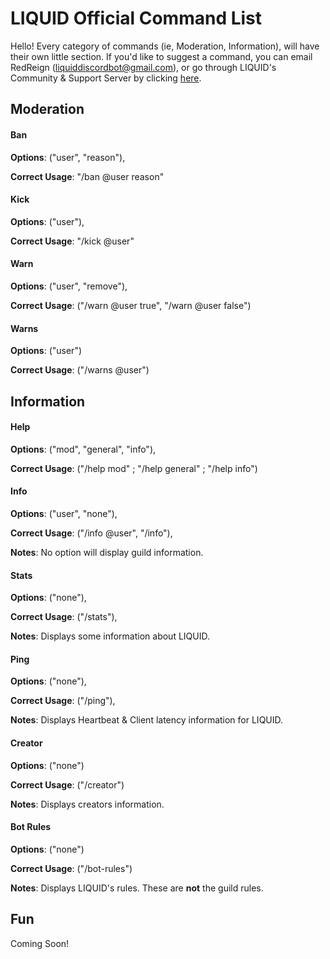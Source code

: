 # LIQUID Official Command List
Hello! Every category of commands (ie, Moderation, Information), will have their own little section.
If you'd like to suggest a command, you can email RedReign (<liquiddiscordbot@gmail.com>), or go through LIQUID's Community & Support Server by clicking [here](https://discord.gg/jZbqmT8b5D).

## Moderation
#### Ban

  **Options**: ("user", "reason"),
  
  **Correct Usage**: "/ban @user reason"
  
#### Kick

  **Options**: ("user"),
  
  **Correct Usage**: "/kick @user"
  
#### Warn

  **Options**: ("user", "remove"),
  
  **Correct Usage**: ("/warn @user true", "/warn @user false")
  
#### Warns

  **Options**: ("user") 
  
  **Correct Usage**: ("/warns @user")
  
## Information
#### Help

 **Options**: ("mod", "general", "info"),
 
 **Correct Usage**: ("/help mod" ; "/help general" ; "/help info")
  
#### Info 
**Options**: ("user", "none"),

**Correct Usage**: ("/info @user", "/info"),

**Notes**: No option will display guild information.
  
#### Stats 

**Options**: ("none"),

**Correct Usage**: ("/stats"),

**Notes**: Displays some information about LIQUID.
  
#### Ping 

**Options**: ("none"),

**Correct Usage**: ("/ping"),

**Notes**: Displays Heartbeat & Client latency information for LIQUID.
  
#### Creator 

**Options**: ("none")

**Correct Usage**: ("/creator")

**Notes**: Displays creators information.
  
#### Bot Rules 

**Options**: ("none")

**Correct Usage**: ("/bot-rules")

**Notes**: Displays LIQUID's rules. These are **not** the guild rules.
  
## Fun
Coming Soon!
